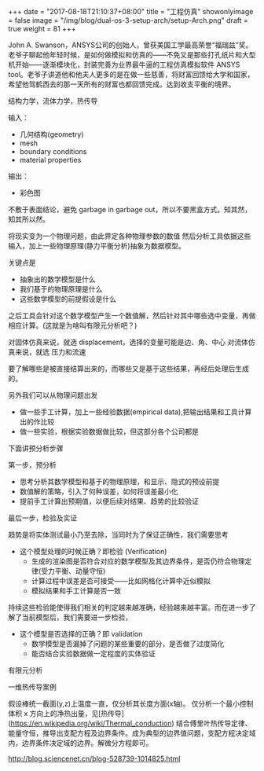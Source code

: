 +++
date = "2017-08-18T21:10:37+08:00"
title = "工程仿真"
showonlyimage = false
image = "/img/blog/dual-os-3-setup-arch/setup-Arch.png"
draft = true
weight = 81
+++


<!--more-->

John A. Swanson，ANSYS公司的创始人，曾获美国工学最高荣誉“福瑞兹”奖。老爷子聊起他年轻时候，是如何做模拟和仿真的——不免又是那些打孔纸片和大型机开始——逐渐模块化，封装完善为业界最牛逼的工程仿真模拟软件 ANSYS tool。老爷子讲道他和他夫人更多的是在做一些慈善，将财富回馈给大学和国家，希望他驾鹤西去的那一天所有的财富也都回馈完成。达到收支平衡的境界。

结构力学，流体力学，热传导

输入：
- 几何结构(geometry)
- mesh
- boundary conditions
- material properties

输出：
- 彩色图

不敷于表面结论，避免 garbage in garbage out，所以不要黑盒方式。知其然，知其所以然。

将现实变为一个物理问题，由此界定各种物理参数的数值
然后分析工具依据这些输入，加上一些物理原理(静力平衡分析)抽象为数据模型。

关键点是

- 抽象出的数学模型是什么
- 我们基于的物理原理是什么
- 这些数学模型的前提假设是什么

之后工具会针对这个数学模型产生一个数值解，然后针对其中哪些选中变量，再做相应计算。(这就是为啥叫有限元分析吧？)

对固体仿真来说，就选 displacement，选择的变量可能是边、角、中心
对流体仿真来说，就选 压力和流速

要了解哪些是被直接结算出来的，而哪些又是基于这些结果，再经后处理后生成的。

另外我们可以从物理问题出发
- 做一些手工计算，加上一些经验数据(empirical data),把输出结果和工具计算出的作比较
- 做一些实验，根据实验数据做比较，但这部分各个公司都是

下面讲预分析步骤

第一步，预分析

- 思考分析其数学模型和基于的物理原理，和显示、隐式的预设前提
- 数值解的策略，引入了何种误差，如何将误差最小化
- 提前手工计算出预期值，以便后续对结果、趋势的比较验证

最后一步，检验及实证

趋势是将实体测试最小乃至去除，当同时为了保证正确性，我们需要思考

- 这个模型处理的时候正确？即检验 (Verification)
  - 生成的渲染图是否符合对应的数学模型及其边界条件，是否仍符合物理定律(受力平衡、动量守恒)
  - 计算过程中误差是否可接受——比如网格化计算中近似模拟
  - 模拟结果和手工计算是否一致

持续这些检验能使得我们相关的判定越来越准确，经验越来越丰富。而在进一步了解了当前模型后，我们需要进一步检验，

- 这个模型是否选择的正确？即 validation
  - 数学模型是否漏掉了问题的某些重要的部分，是否做了过度简化
  - 能否结合实验数据做一定程度的实体验证

有限元分析

一维热传导案例

假设棒统一截面(y,z)上温度一直，仅分析其长度方面(x轴)。
仅分析一个最小控制体积 x 方向上的净热出量，见[热传导] (https://en.wikipedia.org/wiki/Thermal_conduction)
结合傅里叶热传导定律、能量守恒，推导出支配方程及边界条件。成为典型的边界值问题，支配方程决定域内，边界条件决定域的边界。解微分方程即可。

http://blog.sciencenet.cn/blog-528739-1014825.html
